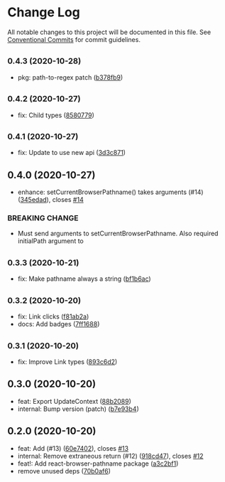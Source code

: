 # Change Log

All notable changes to this project will be documented in this file.
See [Conventional Commits](https://conventionalcommits.org) for commit guidelines.

## <small>0.4.3 (2020-10-28)</small>

* pkg: path-to-regex patch ([b378fb9](https://github.com/notwillk/pojo-router/commit/b378fb9))





## <small>0.4.2 (2020-10-27)</small>

* fix: Child types ([8580779](https://github.com/notwillk/pojo-router/commit/8580779))





## <small>0.4.1 (2020-10-27)</small>

* fix: Update <Link/> to use new api ([3d3c871](https://github.com/notwillk/pojo-router/commit/3d3c871))





## 0.4.0 (2020-10-27)

* enhance: setCurrentBrowserPathname() takes arguments (#14) ([345edad](https://github.com/notwillk/pojo-router/commit/345edad)), closes [#14](https://github.com/notwillk/pojo-router/issues/14)


### BREAKING CHANGE

* Must send arguments to setCurrentBrowserPathname.
Also required initialPath argument to <BrowserPathname/>




## <small>0.3.3 (2020-10-21)</small>

* fix: Make pathname always a string ([bf1b6ac](https://github.com/notwillk/pojo-router/commit/bf1b6ac))





## <small>0.3.2 (2020-10-20)</small>

* fix: Link clicks ([f81ab2a](https://github.com/notwillk/pojo-router/commit/f81ab2a))
* docs: Add badges ([7ff1688](https://github.com/notwillk/pojo-router/commit/7ff1688))





## <small>0.3.1 (2020-10-20)</small>

* fix: Improve Link types ([893c6d2](https://github.com/notwillk/pojo-router/commit/893c6d2))





## 0.3.0 (2020-10-20)

* feat: Export UpdateContext ([88b2089](https://github.com/notwillk/pojo-router/commit/88b2089))
* internal: Bump version (patch) ([b7e93b4](https://github.com/notwillk/pojo-router/commit/b7e93b4))





## 0.2.0 (2020-10-20)

* feat: Add <Link /> (#13) ([60e7402](https://github.com/notwillk/pojo-router/commit/60e7402)), closes [#13](https://github.com/notwillk/pojo-router/issues/13)
* internal: Remove extraneous return (#12) ([918cd47](https://github.com/notwillk/pojo-router/commit/918cd47)), closes [#12](https://github.com/notwillk/pojo-router/issues/12)
* feat!: Add react-browser-pathname package ([a3c2bf1](https://github.com/notwillk/pojo-router/commit/a3c2bf1))
* remove unused deps ([70b0af6](https://github.com/notwillk/pojo-router/commit/70b0af6))
